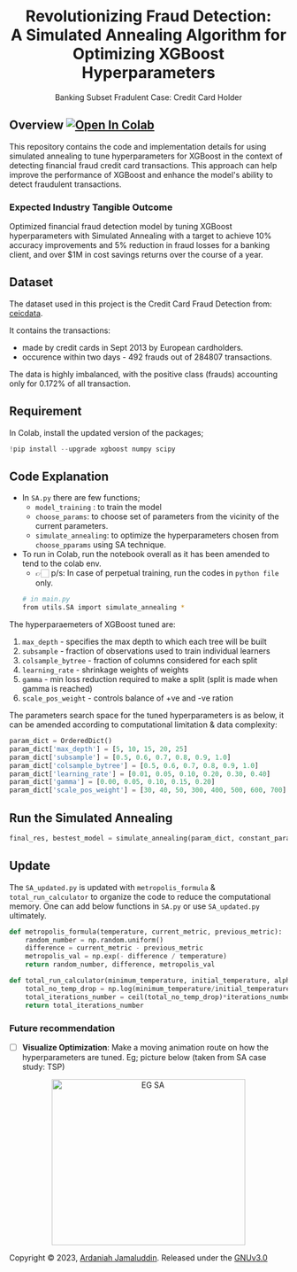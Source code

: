 <h1 align="center"> Revolutionizing Fraud Detection: <br> A Simulated Annealing Algorithm for Optimizing XGBoost Hyperparameters </h1>

<p align="center">Banking Subset Fradulent Case: Credit Card Holder </p> 

## Overview  [![Open In Colab](https://colab.research.google.com/assets/colab-badge.svg)](https://colab.research.google.com/drive/1kWKL8elUpdElyh6YcCdXCKAPKrgdqgdX?usp=sharing)

This repository contains the code and implementation details for using simulated annealing to tune hyperparameters for XGBoost in the context of detecting financial fraud credit card transactions. This approach can help improve the performance of XGBoost and enhance the model's ability to detect fraudulent transactions.

### Expected Industry Tangible Outcome
Optimized financial fraud detection model by tuning XGBoost hyperparameters with Simulated Annealing with a target to achieve 10% accuracy improvements and 5% reduction in fraud losses for a banking client, and over $1M in cost savings returns over the course of a year.

## Dataset
The dataset used in this project is the Credit Card Fraud Detection from: [ceicdata](https://www.ceicdata.com/en/malaysia/credit-card-statistics). 

It contains the transactions:
+ made by credit cards in Sept 2013 by European cardholders.
+ occurence within two days - 492 frauds out of 284807 transactions.

The data is highly imbalanced, with the positive class (frauds) accounting only for 0.172% of all transaction. 

## Requirement 
In Colab, install the updated version of the packages;
```python
!pip install --upgrade xgboost numpy scipy
```

## Code Explanation
+ In `SA.py` there are few functions;
  + `model_training` : to train the model
  + `choose_params`: to choose set of parameters from the vicinity of the current parameters. 
  + `simulate_annealing`: to optimize the hyperparameters chosen from `choose_pparams` using SA technique.
+ To run in Colab, run the notebook overall as it has been amended to tend to the colab env.
  + 👉🏻 p/s: In case of perpetual training, run the codes in `python file` only. 
  ```bash
  # in main.py
  from utils.SA import simulate_annealing * 
  ```

The hyperparaemeters of XGBoost tuned are:
  1. `max_depth` - specifies the max depth to which each tree will be built
  2. `subsample` - fraction of observations used to train individual learners
  3. `colsample_bytree` - fraction of columns considered for each split
  4. `learning_rate` - shrinkage weights of weights
  5. `gamma` - min loss reduction required to make a split (split is made when gamma is reached)
  6. `scale_pos_weight` - controls balance of +ve and -ve ration
  
The parameters search space for the tuned hyperparameters is as below, it can be amended according to computational limitation & data complexity:
```python
param_dict = OrderedDict()
param_dict['max_depth'] = [5, 10, 15, 20, 25]
param_dict['subsample'] = [0.5, 0.6, 0.7, 0.8, 0.9, 1.0]
param_dict['colsample_bytree'] = [0.5, 0.6, 0.7, 0.8, 0.9, 1.0]
param_dict['learning_rate'] = [0.01, 0.05, 0.10, 0.20, 0.30, 0.40]
param_dict['gamma'] = [0.00, 0.05, 0.10, 0.15, 0.20]
param_dict['scale_pos_weight'] = [30, 40, 50, 300, 400, 500, 600, 700]
```
## Run the Simulated Annealing
```python
final_res, bestest_model = simulate_annealing(param_dict, constant_params, xtrain, xvalid, ytrain, yvalid, model_training) 
```

## Update 
The `SA_updated.py` is updated with `metropolis_formula` & `total_run_calculator` to organize the code to reduce the computational memory. One can add below functions in `SA.py` or use `SA_updated.py` ultimately. 

```python
def metropolis_formula(temperature, current_metric, previous_metric):
    random_number = np.random.uniform()
    difference = current_metric - previous_metric
    metropolis_val = np.exp(- difference / temperature)
    return random_number, difference, metropolis_val

def total_run_calculator(minimum_temperature, initial_temperature, alpha, iterations_number):
    total_no_temp_drop = np.log(minimum_temperature/initial_temperature)/np.log(alpha)
    total_iterations_number = ceil(total_no_temp_drop)*iterations_number
    return total_iterations_number 
```

### Future recommendation
- [ ] __Visualize Optimization__: Make a moving animation route on how the hyperparameters are tuned. Eg; picture below (taken from SA case study: TSP)

<p align="center">
  <img src="https://camo.githubusercontent.com/d8bf68b17ce7e7d3303e468ea0b98650d9e5edb98277678bc4df9d3cab5d67b2/68747470733a2f2f6d656469612e67697068792e636f6d2f6d656469612f336f686a554f4e6679354971626158316b592f67697068792e676966" class="centerImage" alt="EG SA" height="300" width="350" />
</p>

Copyright © 2023, [Ardaniah Jamaluddin](https://github.com/ArdaniahJ). Released under the [GNUv3.0](https://github.com/ArdaniahJ/Forecasting_MTCO_Prices_with_SVR_through_Simulated_Annealing/blob/c67a9922748cfda3f987c824683b36306d358009/LICENSE)
